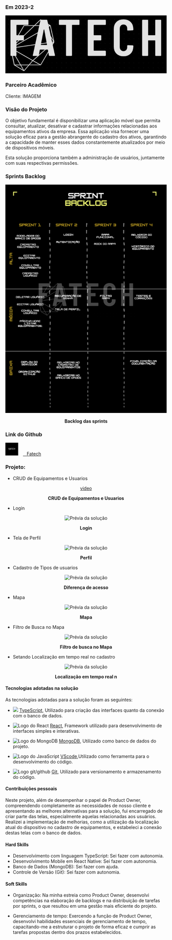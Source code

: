 ### Em 2023-2
![Logo do projeto](/img/logo.jpeg)

### Parceiro Acadêmico

Cliente: IMAGEM

### Visão do Projeto

O objetivo fundamental é disponibilizar uma aplicação móvel que permita consultar, atualizar, desativar e cadastrar informações relacionadas aos equipamentos ativos da empresa. Essa aplicação visa fornecer uma solução eficaz para a gestão abrangente do cadastro dos ativos, garantindo a capacidade de manter esses dados constantemente atualizados por meio de dispositivos móveis.

Esta solução proporciona também a administração de usuários, juntamente com suas respectivas permissões.

### Sprints Backlog

<p align="center">
	<img src="/img/backLog5.png" alt="Backlog das sprints">
	<p align="center"><strong>Backlog das sprints</strong></p>
</p>


### Link do Github
<a href="https://github.com/4-Fatech/API5Semestre" target="_blank"><img src="/img/logoGit.png" alt="Logo do Github" width="40" style="margin: 0px 15px 0px 0px;" /><span>&nbsp;&nbsp;&nbsp;</span><span>Fatech</span></a>

### Projeto:

* CRUD de Equipamentos e Usuarios
<p align="center">
	  <a href="https://www.youtube.com/watch?v=7IwTFC6wEow" target="_blank">video</a>
	<p align="center"><strong>CRUD de Equipamentos e Usuarios</strong></p>
</p>

* Login
<p align="center">
	<img src="https://github.com/dsslleagion/PortifolioADS-Dionisio-Samuel/assets/88494278/78205bb6-7c09-4513-bc64-bd99d83bc205"  alt="Prévia da solução">
	<p align="center"><strong>Login</strong></p>
</p>

* Tela de Perfil
<p align="center">
	<img src="https://github.com/dsslleagion/PortifolioADS-Dionisio-Samuel/assets/88494278/2ff41e74-1f4f-47e4-940d-d5dcd3ccb692"  alt="Prévia da solução">
	<p align="center"><strong>Perfil</strong></p>
</p>

* Cadastro de Tipos de usuarios
<p align="center">
	<img  src="https://github.com/dsslleagion/PortifolioADS-Dionisio-Samuel/assets/88494278/f96c2b50-5f6c-4c10-ac43-475b70624221" alt="Prévia da solução">
	<p align="center"><strong>Diferença de acesso</strong></p>
</p>

* Mapa
<p align="center">
	<img  src="https://github.com/dsslleagion/PortifolioADS-Dionisio-Samuel/assets/88494278/92d52cad-1ae5-4b5f-8831-1ad6b466bf9d" alt="Prévia da solução">
	<p align="center"><strong>Mapa</strong></p>
</p>

* Filtro de Busca no Mapa
<p align="center">
	<img   src="https://github.com/dsslleagion/PortifolioADS-Dionisio-Samuel/assets/88494278/1d7c3f5b-5d80-4ad9-a31e-448a33e1d55f" alt="Prévia da solução">
	<p align="center"><strong>Filtro de busca no Mapa</strong></p>
</p>

* Setando Localização em tempo real no cadastro
<p align="center">
	<img    src="https://github.com/dsslleagion/PortifolioADS-Dionisio-Samuel/assets/88494278/498f2b07-95f6-47b6-9f44-b8425f2b7871" alt="Prévia da solução">
	<p align="center"><strong>Localização em tempo real n</strong></p>
</p>


#### Tecnologias adotadas na solução

As tecnologias adotadas para a solução foram as seguintes:  
* <img src="https://cdn.jsdelivr.net/gh/devicons/devicon/icons/typescript/typescript-original.svg" width="200" /> [TypeScript](https://www.typescriptlang.org/), Utilizado para criação das interfaces quanto da conexão com o banco de dados.
* <img src="https://cdn.jsdelivr.net/gh/devicons/devicon/icons/react/react-original.svg" alt="Logo do React" width="200" /> [React](https://react.dev/), Framework utilizado para desenvolvimento de interfaces simples e interativas.
* <img src="https://camo.githubusercontent.com/a1ef4331694eb076ce159cf4c7c3fe2c19b91a19d718ddf25176fd2a3f1c6b02/68747470733a2f2f736b696c6c69636f6e732e6465762f69636f6e733f693d6d6f6e676f" alt="Logo do MongoDB" width="200" /> [MongoDB](https://www.mongodb.com/pt-br), Utilizado como banco de dados do projeto.

* <img src="https://cdn.jsdelivr.net/gh/devicons/devicon/icons/vscode/vscode-original.svg" alt="Logo do JavaScript" width="200" /> [VScode](https://code.visualstudio.com/),Utilizado como ferramenta para o desenvolvimento do código.
* <img src="https://skillicons.dev/icons?i=git,github" alt="Logo git/github" width="200" /> [Git](https://git-scm.com/doc), Utilizado para versionamento e armazenamento do código.


#### Contribuições pessoais

Neste projeto, além de desempenhar o papel de Product Owner, compreendendo completamente as necessidades de nosso cliente e apresentando as melhores alternativas para a solução, fui encarregado de criar parte das telas, especialmente aquelas relacionadas aos usuários. Realizei a implementação de melhorias, como a utilização da localização atual do dispositivo no cadastro de equipamentos, e estabeleci a conexão destas telas com o banco de dados.


#### Hard Skills

* Desenvolvimento com linguagem TypeScript: Sei fazer com autonomia.
* Desenvolvimento Mobile em React Native: Sei fazer com autonomia.
* Banco de Dados (MongoDB): Sei fazer com ajuda.
* Controle de Versão (Git): Sei fazer com autonomia.

#### Soft Skills  


* Organização: Na minha estreia como Product Owner, desenvolvi competências na elaboração de backlogs e na distribuição de tarefas por sprints, o que resultou em uma gestão mais eficiente do projeto.

* Gerenciamento de tempo: Exercendo a função de Product Owner, desenvolvi habilidades essenciais de gerenciamento de tempo, capacitando-me a estruturar o projeto de forma eficaz e cumprir as tarefas propostas dentro dos prazos estabelecidos.


##